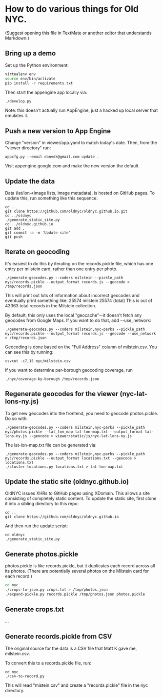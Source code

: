 # How to do various things for Old NYC.

(Suggest opening this file in TextMate or another editor that understands Markdown.)

## Bring up a demo
Set up the Python environment:

```bash
virtualenv env
source env/bin/activate
pip install -r requirements.txt
```

Then start the appengine app locally via:

    ./develop.py

Note: this doesn't actually run AppEngine, just a hacked up local server that emulates it.

## Push a new version to App Engine

Change "version" in viewer/app.yaml to match today's date. Then, from the "viewer directory" run:

    appcfg.py --email danvdk@gmail.com update .

Visit appengine.google.com and make the new version the default.


## Update the data

Data (lat/lon→image lists, image metadata), is hosted on GitHub pages. To
update this, run something like this sequence:

    cd ..
    git clone https://github.com/oldnyc/oldnyc.github.io.git
    cd ../oldnyc
    ./generate_static_site.py
    cd ../oldnyc.github.io
    git add .
    git commit -a -m 'Update site'
    git push

## Iterate on geocoding
It's easiest to do this by iterating on the records.pickle file, which has one
entry per milstein card, rather than one entry per photo.

    ./generate-geocodes.py --coders milstein --pickle_path nyc/records.pickle --output_format records.js --geocode > /tmp/records.json

This will print out lots of information about incorrect geocodes and eventually print something like:
25574 milstein
25574 (total)
This is out of 43363 total records in the Milstein collection.

By default, this only uses the local "geocache"--it doesn't fetch any geocodes
from Google Maps. If you want to do that, add --use_network:

    ./generate-geocodes.py --coders milstein,nyc-parks --pickle_path nyc/records.pickle --output_format records.js --geocode --use_network > /tmp/records.json

Geocoding is done based on the "Full Address" column of milstein.csv. You can see this by running:

    csvcut -c7,15 nyc/milstein.csv

If you want to determine per-borough geocoding coverage, run

    ./nyc/coverage-by-borough /tmp/records.json


## Regenerate geocodes for the viewer (nyc-lat-lons-ny.js)
To get new geocodes into the frontend, you need to geocode photos.pickle. Do so
with:

    ./generate-geocodes.py --coders milstein,nyc-parks --pickle_path nyc/photos.pickle --lat_lon_map lat-lon-map.txt --output_format lat-lons-ny.js --geocode > viewer/static/js/nyc-lat-lons-ny.js

The lat-lon-map.txt file can be generated via:

    ./generate-geocodes.py --coders milstein,nyc-parks --pickle_path nyc/records.pickle --output_format locations.txt --geocode > locations.txt
    ./cluster-locations.py locations.txt > lat-lon-map.txt

## Update the static site (oldnyc.github.io)

OldNYC issues XHRs to GitHub pages using XDomain. This allows a site consisting of completely static content. To update the static site, first clone it into a sibling directory to this repo:

    cd ..
    git clone https://github.com/oldnyc/oldnyc.github.io

And then run the update script:

    cd oldnyc
    ./generate_static_site.py

## Generate photos.pickle

photos.pickle is like records.pickle, but it duplicates each record across all its photos.
(There are potentially several photos on the Milstein card for each record.)

```bash
cd nyc
./crops-to-json.py crops.txt > /tmp/photos.json
./expand-pickle.py records.pickle /tmp/photos.json photos.pickle
```

## Generate crops.txt
...


## Generate records.pickle from CSV
The original source for the data is a CSV file that Matt K gave me, milstein.csv.

To convert this to a records.pickle file, run:

    cd nyc
    ./csv-to-record.py

This will read "mistein.csv" and create a "records.pickle" file in the nyc directory.
